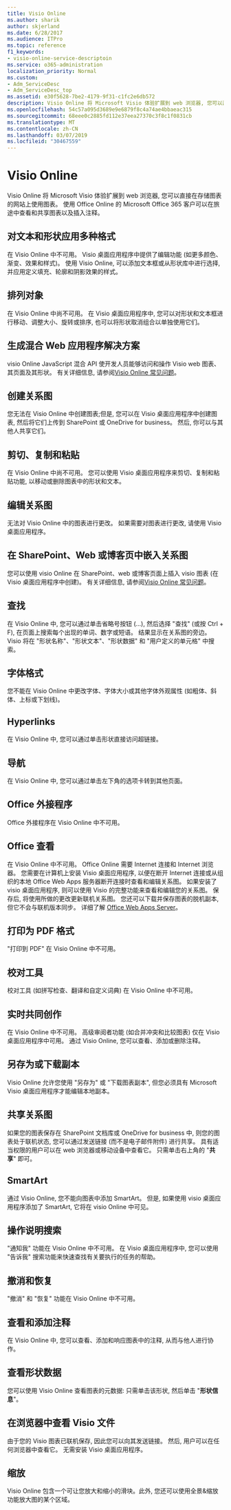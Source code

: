 ```yaml
---
title: Visio Online
ms.author: sharik
author: skjerland
ms.date: 6/28/2017
ms.audience: ITPro
ms.topic: reference
f1_keywords:
- visio-online-service-descriptoin
ms.service: o365-administration
localization_priority: Normal
ms.custom:
- Adm_ServiceDesc
- Adm_ServiceDesc_top
ms.assetid: e30f5628-7be2-4179-9f31-c1fc2e6db572
description: Visio Online 将 Microsoft Visio 体验扩展到 web 浏览器, 您可以直接在存储图表的网站上使用图表。 使用 Office Online 的 Microsoft Office 365 客户可以在旅途中查看和共享图表以及插入注释。
ms.openlocfilehash: 54c57a095d3689e9e6879f8c4a74ae4bbaeac315
ms.sourcegitcommit: 68eee0c2885fd112e37eea27370c3f8c1f0831cb
ms.translationtype: MT
ms.contentlocale: zh-CN
ms.lasthandoff: 03/07/2019
ms.locfileid: "30467559"
---
```

# <a name="visio-online"></a>Visio Online

Visio Online 将 Microsoft Visio 体验扩展到 web 浏览器, 您可以直接在存储图表的网站上使用图表。 使用 Office Online 的 Microsoft Office 365 客户可以在旅途中查看和共享图表以及插入注释。
  
## <a name="apply-rich-formatting-to-text-and-shapes"></a>对文本和形状应用多种格式
<a name="BM_1"> </a>

在 Visio Online 中不可用。 Visio 桌面应用程序中提供了编辑功能 (如更多颜色、渐变、效果和样式)。 使用 Visio Online, 可以添加文本框或从形状库中进行选择, 并应用定义填充、轮廓和阴影效果的样式。
  
## <a name="arrange-objects"></a>排列对象
<a name="BM_2"> </a>

在 Visio Online 中尚不可用。 在 Visio 桌面应用程序中, 您可以对形状和文本框进行移动、调整大小、旋转或排序, 也可以将形状取消组合以单独使用它们。 
  
## <a name="build-mashup-solutions"></a>生成混合 Web 应用程序解决方案
<a name="BM_3"> </a>

visio Online JavaScript 混合 API 使开发人员能够访问和操作 Visio web 图表、其页面及其形状。 有关详细信息, 请参阅[Visio Online 常见问题](https://go.microsoft.com/fwlink/?linkid=825706)。
  
## <a name="create-diagrams"></a>创建关系图
<a name="BM_4"> </a>

您无法在 Visio Online 中创建图表;但是, 您可以在 Visio 桌面应用程序中创建图表, 然后将它们上传到 SharePoint 或 OneDrive for business。 然后, 你可以与其他人共享它们。
  
## <a name="cut-copy-and-paste"></a>剪切、复制和粘贴
<a name="BM_5"> </a>

在 Visio Online 中尚不可用。 您可以使用 Visio 桌面应用程序来剪切、复制和粘贴功能, 以移动或删除图表中的形状和文本。
  
## <a name="edit-diagrams"></a>编辑关系图
<a name="BM_6"> </a>

无法对 Visio Online 中的图表进行更改。 如果需要对图表进行更改, 请使用 Visio 桌面应用程序。
  
## <a name="embed-diagram-in-a-sharepoint-web-or-blog-page"></a>在 SharePoint、Web 或博客页中嵌入关系图
<a name="BM_7"> </a>

您可以使用 visio Online 在 SharePoint、web 或博客页面上插入 visio 图表 (在 Visio 桌面应用程序中创建)。 有关详细信息, 请参阅[Visio Online 常见问题](https://go.microsoft.com/fwlink/?linkid=825706)。
  
## <a name="find"></a>查找
<a name="BM_8"> </a>

在 Visio Online 中, 您可以通过单击省略号按钮 (...), 然后选择 "查找" (或按 Ctrl + F), 在页面上搜索每个出现的单词、数字或短语。 结果显示在关系图的旁边。 Visio 将在 "形状名称"、"形状文本"、"形状数据" 和 "用户定义的单元格" 中搜索。
  
## <a name="font-formatting"></a>字体格式
<a name="BM_9"> </a>

您不能在 Visio Online 中更改字体、字体大小或其他字体外观属性 (如粗体、斜体、上标或下划线)。
  
## <a name="hyperlinks"></a>Hyperlinks
<a name="BM_10"> </a>

在 Visio Online 中, 您可以通过单击形状直接访问超链接。
  
## <a name="navigation"></a>导航
<a name="BM_11"> </a>

在 Visio Online 中, 您可以通过单击左下角的选项卡转到其他页面。
  
## <a name="office-add-ins"></a>Office 外接程序
<a name="BM_12"> </a>

Office 外接程序在 Visio Online 中不可用。
  
## <a name="offline-viewing"></a>Office 查看
<a name="BM_13"> </a>

在 Visio Online 中不可用。 Office Online 需要 Internet 连接和 Internet 浏览器。 您需要在计算机上安装 Visio 桌面应用程序, 以便在断开 Internet 连接或从组织的本地 Office Web Apps 服务器断开连接时查看和编辑关系图。 如果安装了 visio 桌面应用程序, 则可以使用 Visio 的完整功能来查看和编辑您的关系图。 保存后, 将使用所做的更改更新联机关系图。 您还可以下载并保存图表的脱机副本, 但它不会与联机版本同步。 详细了解 [Office Web Apps Server](https://technet.microsoft.com/library/ff431685.aspx)。
  
## <a name="print-to-pdf"></a>打印为 PDF 格式
<a name="BM_14"> </a>

"打印到 PDF" 在 Visio Online 中不可用。
  
## <a name="proofing-tools"></a>校对工具
<a name="BM_15"> </a>

校对工具 (如拼写检查、翻译和自定义词典) 在 Visio Online 中不可用。
  
## <a name="real-time-co-authoring"></a>实时共同创作
<a name="BM_16"> </a>

在 Visio Online 中不可用。 高级审阅者功能 (如合并冲突和比较图表) 仅在 Visio 桌面应用程序中可用。 通过 Visio Online, 您可以查看、添加或删除注释。
  
## <a name="save-as-or-download-a-copy"></a>另存为或下载副本
<a name="BM_17"> </a>

Visio Online 允许您使用 "另存为" 或 "下载图表副本", 但您必须具有 Microsoft Visio 桌面应用程序才能编辑本地副本。
  
## <a name="share-a-diagram"></a>共享关系图
<a name="BM_18"> </a>

如果您的图表保存在 SharePoint 文档库或 OneDrive for business 中, 则您的图表处于联机状态, 您可以通过发送链接 (而不是电子邮件附件) 进行共享。 具有适当权限的用户可以在 web 浏览器或移动设备中查看它。 只需单击右上角的 "**共享**" 即可。 
  
## <a name="smartart"></a>SmartArt
<a name="BM_19"> </a>

通过 Visio Online, 您不能向图表中添加 SmartArt。 但是, 如果使用 visio 桌面应用程序添加了 SmartArt, 它将在 visio Online 中可见。
  
## <a name="tell-me"></a>操作说明搜索
<a name="BM_20"> </a>

"通知我" 功能在 Visio Online 中不可用。 在 Visio 桌面应用程序中, 您可以使用 "告诉我" 搜索功能来快速查找有关要执行的任务的帮助。
  
## <a name="undo-and-redo"></a>撤消和恢复
<a name="BM_21"> </a>

"撤消" 和 "恢复" 功能在 Visio Online 中不可用。
  
## <a name="view-and-add-comments"></a>查看和添加注释
<a name="BM_22"> </a>

 在 Visio Online 中, 您可以查看、添加和响应图表中的注释, 从而与他人进行协作。 
  
## <a name="view-shape-data"></a>查看形状数据
<a name="BM_23"> </a>

您可以使用 Visio Online 查看图表的元数据: 只需单击该形状, 然后单击 "**形状信息**"。
  
## <a name="view-visio-files-in-the-browser"></a>在浏览器中查看 Visio 文件
<a name="BM_24"> </a>

由于您的 Visio 图表已联机保存, 因此您可以向其发送链接。 然后, 用户可以在任何浏览器中查看它。 无需安装 Visio 桌面应用程序。
  
## <a name="zoom"></a>缩放
<a name="BM_25"> </a>

Visio Online 包含一个可让您放大和缩小的滑块。此外, 您还可以使用全景&amp;缩放功能放大图的某个区域。
  

